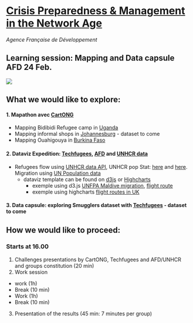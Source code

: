 # [Crisis Preparedness & Management in the Network Age](https://www.eventbrite.com/e/crisis-preparedness-management-in-the-network-age-tickets-30294092446)
*Agence Française de Développement*

## Learning session: Mapping and Data capsule AFD 24 Feb.
![](http://www.stats4dev.com/img/imageSmall.png)

## What we would like to explore:


#### 1. Mapathon avec [CartONG](http://www.cartong.org/)

- Mapping Bidibidi Refugee camp in [Uganda](http://www.openstreetmap.org/#map=6/3.042/30.894&layers=HG)
- Mapping informal shops in [Johannesburg](http://www.openstreetmap.org/#map=14/-26.2043/28.0457) - dataset to come
- Mapping Ouahigouya in [Burkina Faso](http://www.openstreetmap.org/search?query=Ouahigouya%2C%20Burkina%20Faso#map=12/13.5727/-2.3627)

#### 2. Dataviz Expedition: [Techfugees](http://www.cartong.org/), [AFD](http://data.afd.fr) and [UNHCR data](http://data2.unhcr.org)
- Refugees flow using [UNHCR data API](http://data.unhcr.org/wiki/index.php/API_Documentation.html), UNHCR pop Stat: [here](https://raw.githubusercontent.com/unhcr-mena/popstats/gh-pages/data/unhcr_popstats_export_time_series_all_data.csv) and [here](http://popstats.unhcr.org/en/overview). Migration using [UN Population data](http://www.un.org/en/development/desa/population/migration/data/estimates2/estimates15.shtml)
  - dataviz template can be found on [d3js](https://d3js.org/) or [Highcharts](http://www.highcharts.com/)
    - exemple using d3.js [UNFPA Maldive migration](https://bl.ocks.org/UNFPAmaldives/2fb5fde367cd583b5487544aa529407d), [flight route](http://www.decembercafe.org/demo/plane/)
    - exemple using highcharts [flight routes in UK](https://jsfiddle.net/ThomasRoca/808n6tvk/)
    
#### 3. Data capsule: exploring Smugglers dataset with [Techfugees](http://www.cartong.org/) - dataset to come

## How we would like to proceed:

### Starts at 16.00
1. Challenges presentations by CartONG, Techfugees and AFD/UNHCR and groups constitution (20 min)
2. Work session 
  - work  (1h)
  - Break (10 min)
  - Work (1h)
  - Break (10 min)
3. Presentation of the results (45 min: 7 minutes per group)
